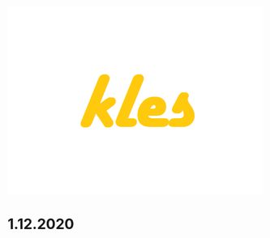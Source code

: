  ![Image](https://github.com/klesbuenosaires/klesbuenosaires/blob/main/revtex%20(2).png?raw=true)
 # 1.12.2020
